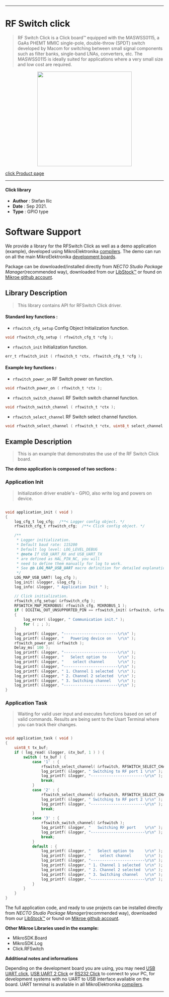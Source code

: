 
---
# RF Switch click

> RF Switch Click is a Click board™ equipped with the MASWSS0115, a GaAs PHEMT MMIC single-pole, double-throw (SPDT) switch developed by Macom for switching between small signal components such as filter banks, single-band LNAs, converters, etc. The MASWSS0115 is ideally suited for applications where a very small size and low cost are required.

<p align="center">
  <img src="https://download.mikroe.com/images/click_for_ide/rfswitch_click.png" height=300px>
</p>

[click Product page](https://www.mikroe.com/rf-switch-click)

---


#### Click library

- **Author**        : Stefan Ilic
- **Date**          : Sep 2021.
- **Type**          : GPIO type


# Software Support

We provide a library for the RFSwitch Click
as well as a demo application (example), developed using MikroElektronika
[compilers](https://www.mikroe.com/necto-studio).
The demo can run on all the main MikroElektronika [development boards](https://www.mikroe.com/development-boards).

Package can be downloaded/installed directly from *NECTO Studio Package Manager*(recommended way), downloaded from our [LibStock&trade;](https://libstock.mikroe.com) or found on [Mikroe github account](https://github.com/MikroElektronika/mikrosdk_click_v2/tree/master/clicks).

## Library Description

> This library contains API for RFSwitch Click driver.

#### Standard key functions :

- `rfswitch_cfg_setup` Config Object Initialization function.
```c
void rfswitch_cfg_setup ( rfswitch_cfg_t *cfg );
```

- `rfswitch_init` Initialization function.
```c
err_t rfswitch_init ( rfswitch_t *ctx, rfswitch_cfg_t *cfg );
```

#### Example key functions :

- `rfswitch_power_on` RF Switch power on function.
```c
void rfswitch_power_on ( rfswitch_t *ctx );
```

- `rfswitch_switch_channel` RF Switch switch channel function.
```c
void rfswitch_switch_channel ( rfswitch_t *ctx );
```

- `rfswitch_select_channel` RF Switch select channel function.
```c
void rfswitch_select_channel ( rfswitch_t *ctx, uint8_t select_channel );
```

## Example Description

> This is an example that demonstrates the use of the RF Switch Click board.

**The demo application is composed of two sections :**

### Application Init

> Initialization driver enable's - GPIO, also write log and powers on device.

```c

void application_init ( void ) 
{
    log_cfg_t log_cfg;  /**< Logger config object. */
    rfswitch_cfg_t rfswitch_cfg;  /**< Click config object. */

    /** 
     * Logger initialization.
     * Default baud rate: 115200
     * Default log level: LOG_LEVEL_DEBUG
     * @note If USB_UART_RX and USB_UART_TX 
     * are defined as HAL_PIN_NC, you will 
     * need to define them manually for log to work. 
     * See @b LOG_MAP_USB_UART macro definition for detailed explanation.
     */
    LOG_MAP_USB_UART( log_cfg );
    log_init( &logger, &log_cfg );
    log_info( &logger, " Application Init " );

    // Click initialization.
    rfswitch_cfg_setup( &rfswitch_cfg );
    RFSWITCH_MAP_MIKROBUS( rfswitch_cfg, MIKROBUS_1 );
    if ( DIGITAL_OUT_UNSUPPORTED_PIN == rfswitch_init( &rfswitch, &rfswitch_cfg ) ) 
    {
        log_error( &logger, " Communication init." );
        for ( ; ; );
    }
    log_printf( &logger, "------------------------\r\n" );
    log_printf( &logger, "   Powering device on   \r\n" );
    rfswitch_power_on( &rfswitch );
    Delay_ms( 100 );
    log_printf( &logger, "------------------------\r\n" );
    log_printf( &logger, "   Select option to     \r\n" );
    log_printf( &logger, "    select channel      \r\n" );
    log_printf( &logger, "------------------------\r\n" );
    log_printf( &logger, " 1. Channel 1 selected  \r\n" );
    log_printf( &logger, " 2. Channel 2 selected  \r\n" );
    log_printf( &logger, " 3. Switching channel   \r\n" );
    log_printf( &logger, "------------------------\r\n" );
}

```

### Application Task

> Waiting for valid user input and executes functions based on set of valid commands.
> Results are being sent to the Usart Terminal where you can track their changes.

```c

void application_task ( void ) 
{
    uint8_t tx_buf;
    if ( log_read( &logger, &tx_buf, 1 ) ) {
        switch ( tx_buf ) {
            case '1' : {
                rfswitch_select_channel( &rfswitch, RFSWITCH_SELECT_CHANNEL_1 );
                log_printf( &logger, " Switching to RF port 1 \r\n" );
                log_printf( &logger, "------------------------\r\n" );
                break;
            }
            case '2' : {
                rfswitch_select_channel( &rfswitch, RFSWITCH_SELECT_CHANNEL_2 );
                log_printf( &logger, " Switching to RF port 2 \r\n" );
                log_printf( &logger, "------------------------\r\n" );
                break;
            }
            case '3' : {
                rfswitch_switch_channel( &rfswitch );
                log_printf( &logger, "   Switching RF port    \r\n" );
                log_printf( &logger, "------------------------\r\n" );
                break;
            }
            default : {
                log_printf( &logger, "   Select option to     \r\n" );
                log_printf( &logger, "    select channel      \r\n" );
                log_printf( &logger, "------------------------\r\n" );
                log_printf( &logger, " 1. Channel 1 selected  \r\n" );
                log_printf( &logger, " 2. Channel 2 selected  \r\n" );
                log_printf( &logger, " 3. Switching channel   \r\n" );
                log_printf( &logger, "------------------------\r\n" );
            }
        }
    }
}

```


The full application code, and ready to use projects can be installed directly from *NECTO Studio Package Manager*(recommended way), downloaded from our [LibStock&trade;](https://libstock.mikroe.com) or found on [Mikroe github account](https://github.com/MikroElektronika/mikrosdk_click_v2/tree/master/clicks).

**Other Mikroe Libraries used in the example:**

- MikroSDK.Board
- MikroSDK.Log
- Click.RFSwitch

**Additional notes and informations**

Depending on the development board you are using, you may need
[USB UART click](https://www.mikroe.com/usb-uart-click),
[USB UART 2 Click](https://www.mikroe.com/usb-uart-2-click) or
[RS232 Click](https://www.mikroe.com/rs232-click) to connect to your PC, for
development systems with no UART to USB interface available on the board. UART
terminal is available in all MikroElektronika
[compilers](https://shop.mikroe.com/compilers).

---
